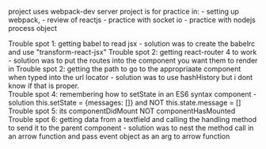project uses webpack-dev server
project is for practice in:
	 - setting up webpack,
	 - review of reactjs
	 - practice with socket io
	 - practice with nodejs process object


Trouble spot 1: getting babel to read jsx 
	- solution was to create the babelrc and use "transform-react-jsx"
Trouble spot 2: getting react-router 4 to work
	- solution was to put the routes into the component you want them to render in
Trouble spot 2:  getting the path to go to the appropriaate component when typed into the url locator 
	- solution was to use hashHistory but i dont know if that is proper.  
Trouble spot 4: remembering how to setState in an ES6 syntax component
	- solution this.setState = {messages: []} and NOT this.state.message = []
Trouble spot 5: its componentDidMount NOT componentHasMounted
Trouble spot 6: getting data from a textfield and calling the handling method to send it to the parent component
	- solution was to nest the method call in an arrow function and pass event object as an arg to arrow function